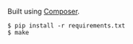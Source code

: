Built using [Composer](https://github.com/shazow/composer).

    $ pip install -r requirements.txt
    $ make
